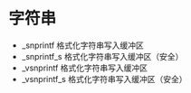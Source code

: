 # 字符串

- _snprintf 格式化字符串写入缓冲区
- _snprintf_s 格式化字符串写入缓冲区（安全）
- _vsnprintf 格式化字符串写入缓冲区
- _vsnprintf_s 格式化字符串写入缓冲区（安全）